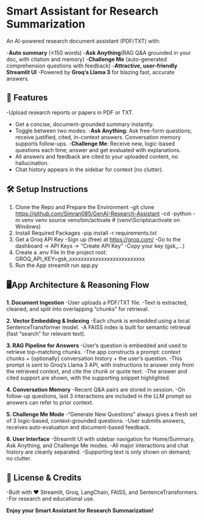 # Smart Assistant for Research Summarization
An AI-powered research document assistant (PDF/TXT) with:

 -**Auto summary** (≤150 words)
 -**Ask Anything**(RAG Q&A grounded in your doc, with citation and memory)
 -**Challenge Me** (auto-generated comprehension questions with feedback)
 -**Attractive, user-friendly Streamlit UI**
 -Powered by **Groq’s Llama 3** for blazing fast, accurate answers.

## 🚀 **Features**
-Upload research reports or papers in PDF or TXT.
- Get a concise, document-grounded summary instantly.
- Toggle between two modes:
    -**Ask Anything**: Ask free-form questions; receive justified, cited, in-context answers. Conversation memory supports follow-ups.
    -**Challenge Me**: Receive new, logic-based questions each time; answer and get evaluated with explanations.
- All answers and feedback are cited to your uploaded content, no hallucination.
- Chat history appears in the sidebar for context (no clutter).

## 🛠️ **Setup Instructions**
1. Clone the Repo and Prepare the Environment
   -git clone https://github.com/Simran085/GenAI-Research-Assistant
   -cd <your-project-folder>
   -python -m venv venv
   source venv/bin/activate  # (venv\Scripts\activate on Windows)
2. Install Required Packages
   -pip install -r requirements.txt
3. Get a Groq API Key
   -Sign up (free) at https://groq.com/
   -Go to the dashboard → API Keys → “Create API Key”
   -Copy your key (gsk_...) 
4. Create a .env File
   In the project root:
   GROQ_API_KEY=gsk_xxxxxxxxxxxxxxxxxxxxxxxxxx
5. Run the App
   streamlit run app.py
   
## 🖥️**App Architecture & Reasoning Flow**
**1. Document Ingestion**
-User uploads a PDF/TXT file.
-Text is extracted, cleaned, and split into overlapping “chunks” for retrieval.

**2. Vector Embedding & Indexing**
-Each chunk is embedded using a local SentenceTransformer model.
-A FAISS index is built for semantic retrieval (fast “search” for relevant text).

**3. RAG Pipeline for Answers**
-User’s question is embedded and used to retrieve top-matching chunks.
-The app constructs a prompt: context chunks + (optionally) conversation history + the user’s question.
-This prompt is sent to Groq’s Llama 3 API, with instructions to answer only from the retrieved context, and cite the chunk or quote text.
-The answer and cited support are shown, with the supporting snippet highlighted.

**4. Conversation Memory**
-Recent Q&A pairs are stored in session.
-On follow-up questions, last 3 interactions are included in the LLM prompt so answers can refer to prior context.

**5. Challenge Me Mode**
-“Generate New Questions” always gives a fresh set of 3 logic-based, context-grounded questions.
-User submits answers, receives auto-evaluation and document-based feedback.

**6. User Interface**
-Streamlit UI with sidebar navigation for Home/Summary, Ask Anything, and Challenge Me modes.
-All major interactions and chat history are cleanly separated.
-Supporting text is only shown on demand; no clutter.


## 🤝 **License & Credits**
-Built with ❤️ Streamlit, Groq, LangChain, FAISS, and SentenceTransformers.
-For research and educational use.

**Enjoy your Smart Assistant for Research Summarization!**
